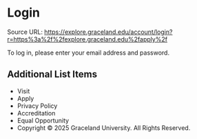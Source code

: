 # Login

Source URL: https://explore.graceland.edu/account/login?r=https%3a%2f%2fexplore.graceland.edu%2fapply%2f

To log in, please enter your email address and password.


## Additional List Items

- Visit
- Apply
- Privacy Policy
- Accreditation
- Equal Opportunity
- Copyright © 2025 Graceland University. All Rights Reserved.
